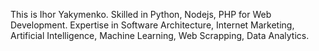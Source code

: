 This is Ihor Yakymenko. Skilled in Python, Nodejs, PHP for Web Development. Expertise in Software Architecture, Internet Marketing, Artificial Intelligence, Machine Learning, Web Scrapping, Data Analytics.
